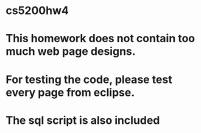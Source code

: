 # cs5200hw4
# 
# This homework does not contain too much web page designs.
#
# For testing the code, please test every page from eclipse.
#
# The sql script is also included
